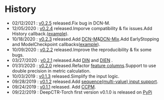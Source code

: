 # History
- 02/12/2021 : [v0.2.5](https://github.com/shenweichen/DeepCTR-Torch/releases/tag/v0.2.5) released.Fix bug in DCN-M.
- 12/05/2020 : [v0.2.4](https://github.com/shenweichen/DeepCTR-Torch/releases/tag/v0.2.4) released.Imporve compatibility & fix issues.Add History callback.([example](https://deepctr-torch.readthedocs.io/en/latest/FAQ.html#set-learning-rate-and-use-earlystopping)).
- 10/18/2020 : [v0.2.3](https://github.com/shenweichen/DeepCTR-Torch/releases/tag/v0.2.3) released.Add [DCN-M](./Features.html#dcn-deep-cross-network)&[DCN-Mix](./Features.html#dcn-mix-improved-deep-cross-network-with-mix-of-experts-and-matrix-kernel).Add EarlyStopping and ModelCheckpoint callbacks([example](https://deepctr-torch.readthedocs.io/en/latest/FAQ.html#set-learning-rate-and-use-earlystopping)).
- 10/09/2020 : [v0.2.2](https://github.com/shenweichen/DeepCTR-Torch/releases/tag/v0.2.2) released.Improve the reproducibility & fix some bugs.
- 03/27/2020 : [v0.2.1](https://github.com/shenweichen/DeepCTR-Torch/releases/tag/v0.2.1) released.Add [DIN](./Features.html#din-deep-interest-network) and [DIEN](./Features.html#dien-deep-interest-evolution-network) .
- 01/31/2020 : [v0.2.0](https://github.com/shenweichen/DeepCTR-Torch/releases/tag/v0.2.0) released.Refactor [feature columns](./Features.html#feature-columns).Support to use double precision in metric calculation.
- 10/03/2019 : [v0.1.3](https://github.com/shenweichen/DeepCTR-Torch/releases/tag/v0.1.3) released.Simplify the input logic.
- 09/28/2019 : [v0.1.2](https://github.com/shenweichen/DeepCTR-Torch/releases/tag/v0.1.2) released.Add [sequence(multi-value) input support](./Examples.html#multi-value-input-movielens).
- 09/24/2019 : [v0.1.1](https://github.com/shenweichen/DeepCTR-Torch/releases/tag/v0.1.1) released. Add [CCPM](./Features.html#ccpm-convolutional-click-prediction-model).
- 09/22/2019 : DeepCTR-Torch first version v0.1.0  is released on [PyPi](https://pypi.org/project/deepctr-torch/)